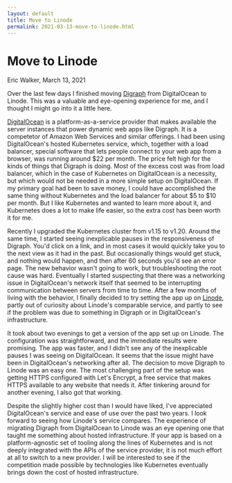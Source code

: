 ```yaml
---
layout: default
title: Move to Linode
permalink: 2021-03-13-move-to-linode.html
---
```


# Move to Linode
<byline>Eric Walker, March 13, 2021</byline>

Over the last few days I finished moving [Digraph](https://digraph.app/) from DigitalOcean to Linode.  This was a valuable and eye-opening experience for me, and I thought I might go into it a little here.

[DigitalOcean](https://www.digitalocean.com/) is a platform-as-a-service provider that makes available the server instances that power dynamic web apps like Digraph.  It is a competetor of Amazon Web Services and similar offerings. I had been using DigitalOcean's hosted Kubernetes service, which, together with a load balancer, special software that lets people connect to your web app from a browser, was running around $22 per month.  The price felt high for the kinds of things that Digraph is doing.  Most of the excess cost was from load balancer, which in the case of Kubernetes on DigitalOcean is a necessity, but which would not be needed in a more simple setup on DigitalOcean. If my primary goal had been to save money, I could have accomplished the same thing without Kubernetes and the load balancer for about $5 to $10 per month.  But I like Kubernetes and wanted to learn more about it, and Kubernetes does a lot to make life easier, so the extra cost has been worth it for me.

Recently I upgraded the Kubernetes cluster from v1.15 to v1.20.  Around the same time, I started seeing inexplicable pauses in the responsiveness of Digraph.  You'd click on a link, and in most cases it would quickly take you to the next view as it had in the past.  But occasionally things would get stuck, and nothing would happen, and then after 60 seconds you'd see an error page.  The new behavior wasn't going to work, but troubleshooting the root cause was hard.  Eventually I started suspecting that there was a networking issue in DigitalOcean's network itself that seemed to be interrupting communication between servers from time to time.  After a few months of living with the behavior, I finally decided to try setting the app up on [Linode](https://linode.com/), partly out of curiosity about Linode's comparable service, and partly to see if the problem was due to something in Digraph or in DigitalOcean's infrastructure.

It took about two evenings to get a version of the app set up on Linode.  The configuration was straightforward, and the immediate results were promising.  The app was faster, and I didn't see any of the inexplicable pauses I was seeing on DigitalOcean.  It seems that the issue might have been in DigitalOcean's networking after all.  The decision to move Digraph to Linode was an easy one.  The most challenging part of the setup was getting HTTPS configured with Let's Encrypt, a free service that makes HTTPS available to any website that needs it.  After tinkering around for another evening, I also got that working.

Despite the slightly higher cost than I would have liked, I've appreciated DigitalOcean's service and ease of use over the past two years.  I look forward to seeing how Linode's service compares.  The experience of migrating Digraph from DigitalOcean to Linode was an eye opening one that taught me something about hosted infrastructure.  If your app is based on a platform-agnostic set of tooling along the lines of Kubernetes and is not deeply integrated with the APIs of the service provider, it is not much effort at all to switch to a new provider.  I will be interested to see if the competition made possible by technologies like Kubernetes eventually brings down the cost of hosted infrastructure.
